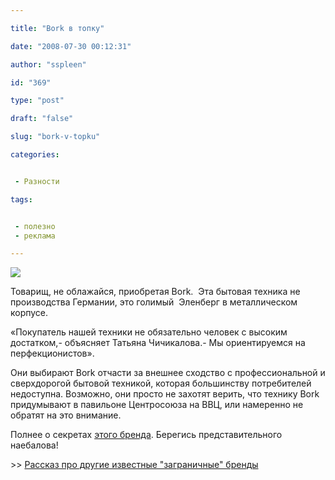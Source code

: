 ```yaml
---

title: "Bork в топку"

date: "2008-07-30 00:12:31"

author: "sspleen"

id: "369"

type: "post"

draft: "false"

slug: "bork-v-topku"

categories:


 - Разности

tags:


 - полезно
 - реклама

---
```

[![](/uploads/2012/05/techbrands-bork.jpg)](/2008/07/bork-v-topku/techbrands-bork/)  
  
Товарищ, не облажайся, приобретая Bork.  Эта бытовая техника не производства Германии, это голимый  Эленберг в металлическом корпусе.  
  
«Покупатель нашей техники не обязательно человек с высоким достатком,- объясняет Татьяна Чичикалова.- Мы ориентируемся на перфекционистов».  
  
Они выбирают Bork отчасти за внешнее сходство с профессиональной и сверхдорогой бытовой техникой, которая большинству потребителей недоступна. Возможно, они просто не захотят верить, что технику Bork придумывают в павильоне Центросоюза на ВВЦ, или намеренно не обратят на это внимание.  
  
Полнее о секретах [этого бренда](http://www.adme.ru/articles/bork-prodvizhenie-rossijskij-brend-gotovitsya-k-novoj-volne-reklamnoj-aktivnosti-14897/). Берегись представительного наебалова!  
  
\>> [Рассказ про другие известные "заграничные" бренды](/2008/07/brendy-xameleony/)